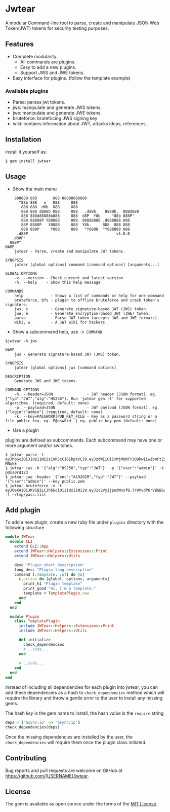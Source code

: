 # Jwtear
A modular Command-line tool to parse, create and manipulate JSON Web Token(JWT) tokens for security testing purposes. 

## Features
- Complete modularity.
    - All commands are plugins.
    - Easy to add a new plugins.
    - Support JWS and JWE tokens.  
- Easy interface for plugins. (follow the template example)

### Available plugins
- Parse: parses jwt tokens.
- jws: manipulate and generate JWS tokens.
- jwe: manipulate and generate JWE tokens.
- bruteforce: brutefocing JWS signing key
- wiki: contains information about JWT, attacks ideas, references.

## Installation

install it yourself as:

    $ gem install jwtear

## Usage

- Show the main menu 
```
    888888 888       888 88888888888
      "88b 888   o   888     888
       888 888  d8b  888     888
       888 888 d888b 888     888   .d88b.   8888b.  888d888
       888 888d88888b888     888  d8P  Y8b     "88b 888P"
       888 88888P Y88888     888  88888888 .d888888 888
       88P 8888P   Y8888     888  Y8b.     888  888 888
       888 888P     Y888     888   "Y8888  "Y888888 888
     .d88P                                       v1.0.0
   .d88P"
  888P"    
NAME
    jwtear - Parse, create and manipulate JWT tokens.

SYNOPSIS
    jwtear [global options] command [command options] [arguments...]

GLOBAL OPTIONS
    -v, --version - Check current and latest version
    -h, --help    - Show this help message

COMMANDS
    help            - Shows a list of commands or help for one command
    bruteforce, bfs - plugin to offline bruteforce and crack token's signature.
    jws, s          - Generate signature-based JWT (JWS) token.
    jwe, e          - Generate encryption-based JWT (JWE) token.
    parse           - Parse JWT token (accepts JWS and JWE formats).
    wiki, w         - A JWT wiki for hackers.
```

- Show a subcommand help, use `-h COMMAND`

```
$jwtear -h jws

NAME
    jws - Generate signature-based JWT (JWS) token.

SYNOPSIS
    jwtear [global options] jws [command options] 

DESCRIPTION
    Generate JWS and JWE tokens. 

COMMAND OPTIONS
    -h, --header=JSON               - JWT header (JSON format). eg. {"typ":"JWT","alg":"HS256"}. Run 'jwtear gen -l' for supported algorithms. (required, default: none)
    -p, --payload=JSON              - JWT payload (JSON format). eg. {"login":"admin"} (required, default: none)
    -k, --key=PASSWORD|PUB_KEY_FILE - Key as a password string or a file public key. eg. P@ssw0rd  | eg. public_key.pem (default: none)
```

- Use a plugin

plugins are defined as subcommands. Each subcommand may have one or more argument and/or switches.
```
$ jwtear parse -t eyJhbGciOiJIUzI1NiIsInR5cCI6IkpXVCJ9.eyJzdWIiOiIxMjM0NTY3ODkwIiwibmFtZSI6IkpvaG4gRG9lIiwiaWF0IjoxNTE2MjM5MDIyfQ.J8SS8VKlI2yV47C4BtfYukWPx_2welF34Mz7l-MNmkE
$ jwtear jws -h '{"alg":"HS256","typ":"JWT"}' -p '{"user":"admin"}' -k p@ss0rd123
$ jwtear jwe -header '{"enc":"A192GCM","typ":"JWT"}' --payload '{"user":"admin"}' --key public.pem 
$ jwtear bruteforce -v -t eyJ0eXAiOiJKV1QiLCJhbGciOiJIUzI1NiJ9.eyJ1c2VyIjpudWxsfQ.Tr0VvdP6rVBGBGuI_luxGCOaz6BbhC6IxRTlKOW8UjM -l ~/tmp/pass.list
```

## Add plugin
To add a new plugin, create a new ruby file under `plugins` directory with the following structure
```ruby
module JWTear
  module CLI
    extend GLI::App
    extend JWTear::Helpers::Extensions::Print
    extend JWTear::Helpers::Utils

    desc "Plugin short description"
    long_desc "Plugin long description"
    command [:template, :pt] do |c|
      c.action do |global, options, arguments|
        print_h1 "Plugin template"
        print_good "Hi, I'm a template."
        template = TemplatePlugin.new
      end
    end
  end

  module Plugin
    class TemplatePlugin
      include JWTear::Helpers::Extensions::Print
      include JWTear::Helpers::Utils

      def initialize
        check_dependencies
        # ..code...
      end
     
      # ..code...
    end
  end
end
```
Instead of including all dependencies for each plugin into jwtear, you can add these dependencies as a hash to `check_dependencies` method which will require the library and throw a gentle error to the user to install any missing gems.

The hash _key_ is the gem name to install, the hash _value_ is the `require` string 
```ruby
deps = {'async-io' => 'async/ip'}
check_dependencies(deps)
```
Once the missing dependencies are installed by the user, the `check_dependencies` will require them once the plugin class initiated.



## Contributing

Bug reports and pull requests are welcome on GitHub at https://github.com/[USERNAME]/jwtear.

## License

The gem is available as open source under the terms of the [MIT License](https://opensource.org/licenses/MIT).
